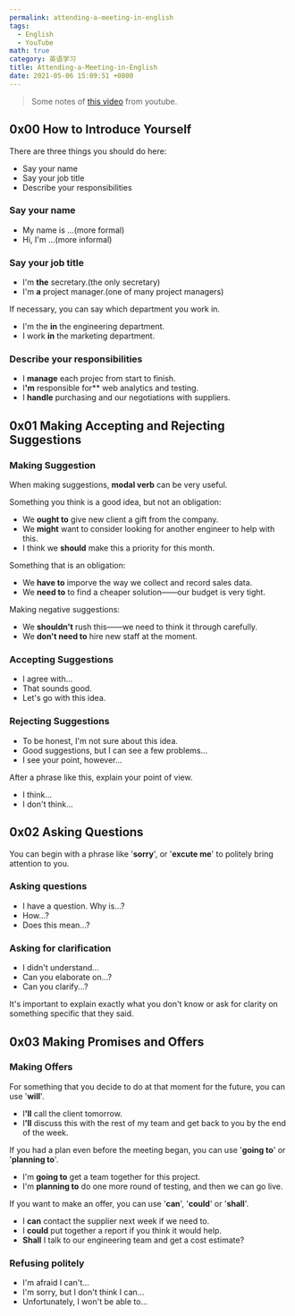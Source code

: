 ```yaml
---
permalink: attending-a-meeting-in-english
tags: 
  - English
  - YouTube
math: true
category: 英语学习
title: Attending-a-Meeting-in-English
date: 2021-05-06 15:09:51 +0800
---
```


> Some notes of [this video](https://www.youtube.com/watch?v=NEKZFA7L7Lg) from youtube.

## 0x00 How to Introduce Yourself

There are three things you should do here:

- Say your name
- Say your job title
- Describe your responsibilities

### Say your name

- My name is ...(more formal)
- Hi, I'm ...(more informal)

### Say your job title

- I'm **the** secretary.(the only secretary)
- I'm **a** project manager.(one of many project managers)

If necessary, you can say which department you work in.

- I'm the **in** the engineering department.
- I work **in** the marketing department.

### Describe your responsibilities

- I **manage** each projec from start to finish.
- I<strong>'m</strong> responsible for** web analytics and testing.
- I **handle** purchasing and our negotiations with suppliers.

## 0x01 Making Accepting and Rejecting Suggestions
    
### Making Suggestion

When making suggestions, **modal verb** can be very useful.

Something you think is a good idea, but not an obligation:

- We **ought to** give new client a gift from the company.
- We **might** want to consider looking  for another engineer to help with this.
- I think we **should** make this a priority for this month.

Something that is an obligation:

- We **have to** imporve the way we collect and record sales data.
- We **need to** to find a cheaper solution——our budget is very tight.

Making negative suggestions:

- We **shouldn't** rush this——we need to think it through carefully.
- We **don't need to** hire new staff at the moment.

### Accepting Suggestions

- I agree with...
- That sounds good.
- Let's go with this idea.

### Rejecting Suggestions

- To be honest, I'm not sure about this idea.
- Good suggestions, but I can see a few problems...
- I see your point, however...

After a phrase like this, explain your point of view.

- I think...
- I don't think...

## 0x02 Asking Questions

You can begin with a phrase like '**sorry**', or '**excute me**' to politely bring attention to you.

### Asking questions

- I have a question. Why is...? 
- How...?
- Does this mean...?

### Asking for clarification

- I didn't understand...
- Can you elaborate on...?
- Can you clarify...?

It's important to explain exactly what you don't know or ask for clarity on something specific that they said.

## 0x03 Making Promises and Offers

### Making Offers

For something that you decide to do at that moment for the future, you can use '**will**'.

- I<strong>'ll</strong> call the client tomorrow.
- I<strong>'ll</strong> discuss this with the rest of my team and get back to you by the end of the week.

If you had a plan even before the meeting began, you can use '**going to**' or '**planning to**'.

- I'm **going to** get a team together for this project.
- I'm **planning to** do one more round of testing, and then we can go live.

If you want to make an offer, you can use '**can**', '**could**' or '**shall**'.

- I **can** contact the supplier next week if we need to.
- I **could** put together a report if you think it would help.
- **Shall** I talk to our engineering team and get a cost estimate? 

### Refusing politely

- I'm afraid I can't...
- I'm sorry, but I don't think I can...
- Unfortunately, I won't be able to...